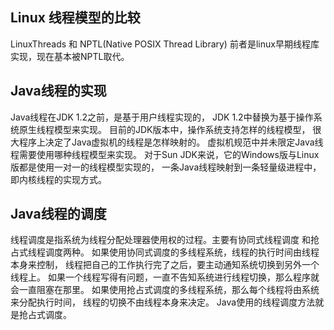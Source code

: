 Linux 线程模型的比较
----
LinuxThreads 和 NPTL(Native POSIX Thread Library)
前者是linux早期线程库实现，现在基本被NPTL取代。

Java线程的实现
----
Java线程在JDK 1.2之前，是基于用户线程实现的，
JDK 1.2中替换为基于操作系统原生线程模型来实现。
目前的JDK版本中，操作系统支持怎样的线程模型，
很大程序上决定了Java虚拟机的线程是怎样映射的。
虚拟机规范中并未限定Java线程需要使用哪种线程模型来实现。
对于Sun JDK来说，它的Windows版与Linux版都是使用一对一的线程模型实现的，
一条Java线程映射到一条轻量级进程中，即内核线程的实现方式。

Java线程的调度
----
线程调度是指系统为线程分配处理器使用权的过程。主要有协同式线程调度
和抢占式线程调度两种。
如果使用协同式调度的多线程系统，线程的执行时间由线程本身来控制，
线程把自己的工作执行完了之后，要主动通知系统切换到另外一个线程上。
如果一个线程写得有问题，一直不告知系统进行线程切换，那么程序就会一直阻塞在那里。
如果使用抢占式调度的多线程系统，那么每个线程将由系统来分配执行时间，
线程的切换不由线程本身来决定。
Java使用的线程调度方法就是抢占式调度。
